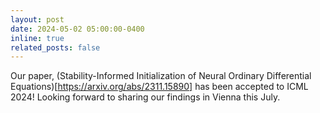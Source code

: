 ```yaml
---
layout: post
date: 2024-05-02 05:00:00-0400
inline: true
related_posts: false
---
```


Our paper, (Stability-Informed Initialization of Neural Ordinary Differential Equations)[https://arxiv.org/abs/2311.15890] has been accepted to ICML 2024! Looking forward to sharing our findings in Vienna this July.
